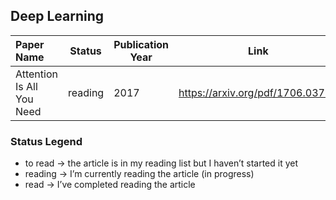 ## Deep Learning

| Paper Name | Status | Publication Year | Link |
|:--------------------------|-------------------|------|----|
| Attention Is All You Need | reading | 2017 | https://arxiv.org/pdf/1706.03762 |

###  Status Legend

- to read → the article is in my reading list but I haven’t started it yet 
- reading → I’m currently reading the article (in progress)
- read → I’ve completed reading the article
